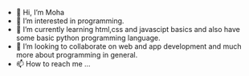 - 👋 Hi, I’m Moha
- 👀 I’m interested in programming.
- 🌱 I’m currently learning html,css and javascipt basics and also have some basic python programming language.
- 💞️ I’m looking to collaborate on web and app development and much more about programming in general.
- 📫 How to reach me ...

<!---
moohabir/moohabir is a ✨ special ✨ repository because its `README.md` (this file) appears on your GitHub profile.
You can click the Preview link to take a look at your changes.
--->
